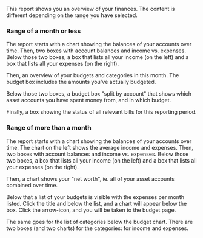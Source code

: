 This report shows you an overview of your finances. The content is different depending on the range you have selected.

### Range of a month or less

The report starts with a chart showing the balances of your accounts over time. Then, two boxes with account balances and income vs. expenses. Below those two boxes, a box that lists all your income (on the left) and a box that lists all your expenses (on the right).

Then, an overview of your budgets and categories in this month. The budget box includes the amounts you've actually budgeted.

Below those two boxes, a budget box "split by account" that shows which asset accounts you have spent money from, and in which budget.

Finally, a box showing the status of all relevant bills for this reporting period.

### Range of more than a month

The report starts with a chart showing the balances of your accounts over time. The chart on the left shows the average income and expenses. Then, two boxes with account balances and income vs. expenses. Below those two boxes, a box that lists all your income (on the left) and a box that lists all your expenses (on the right).

Then, a chart shows your "net worth", ie. all of your asset accounts combined over time. 

Below that a list of your budgets is visible with the expenses per month listed. Click the title and below the list, and a chart will appear below the box. Click the arrow-icon, and you will be taken to the budget page.

The same goes for the list of categories below the budget chart. There are two boxes (and two charts) for the categories: for income and expenses.

